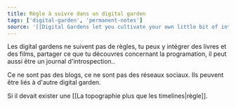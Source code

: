 ```yaml
---
title: Règle à suivre dans un digital garden
tags: ['digital-garden', 'permanent-notes']
source: '[[Digital Gardens let you cultivate your own little bit of internet]]'
---
```


Les digital gardens ne suivent pas de règles, tu peux y intégrer des livres et des films, partager ce que tu découvres concernant la programation, il peut aussi être un journal d'introspection..

Ce ne sont pas des blogs, ce ne sont pas des réseaux sociaux.
Ils peuvent être liés à d'autre digital garden.

Si il devait exister une [[La topographie plus que les timelines|règle]].


